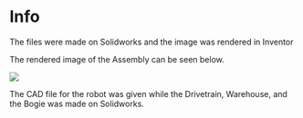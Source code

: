 # Info

The files were made on Solidworks and the image was rendered in Inventor

The rendered image of the Assembly can be seen below.

<img src=RoomAssembly.png>

The CAD file for the robot was given while the Drivetrain, Warehouse, and the Bogie was made on Solidworks.
